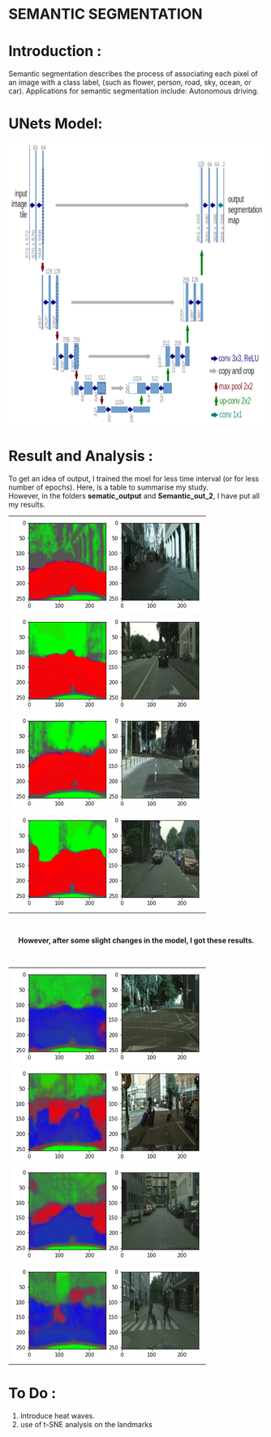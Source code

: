 <h1>SEMANTIC SEGMENTATION<h1>
  
# Introduction :
  Semantic segmentation describes the process of associating each pixel of an image with a class label, (such as flower, person, road, sky, ocean, or car).           Applications for semantic segmentation include: Autonomous driving.<br>
  
# UNets Model:
  <img src = "https://github.com/AYUSH-ISHAN/Semantic-Segmentation/blob/main/U-nets.png" height = "560" width = "700"/>
  
# Result and Analysis :
  To get an idea of output, I trained the moel for less time interval (or for less number of epochs). Here, is a table to summarise my study.<br>
  However, in the folders <B>sematic_output</B> and <B>Semantic_out_2</B>, I have put all my results.<br>
  
  <table align = "center">
    <tr>
      <td><img src ="semantic_output/output_1_epo.png"/></td>
    </tr>
    <tr>
      <td><img src ="semantic_output/output_2_epo.png"/></td>
    </tr>
    <tr>
      <td><img src ="semantic_output/output_3_epo.png"/></td>
    </tr>
    <tr>
      <td><img src ="semantic_output/output_4_epo.png"/></td>
    </tr>
  </table>
  <br>
  <p align = "center"><B> However, after some slight changes in the model, I got these results.</B></p>
  <br>
  <table align = "center">
    <tr>
      <td><img src ="semantic_output/output_1_model_2.png"/></td>
    </tr>
    <tr>
      <td><img src ="semantic_output/output_2_model_2.png"/></td>
    </tr>
    <tr>
      <td><img src ="semantic_output/output_3_model_2.png"/></td>
    </tr>
    <tr>
      <td><img src ="semantic_output/output_4_model_2.png"/></td>
    </tr>
  </table>
  
# To Do :
<ol>
  <li>Introduce heat waves.</li>
  <li>use of t-SNE analysis on the landmarks</li>
</ol>
